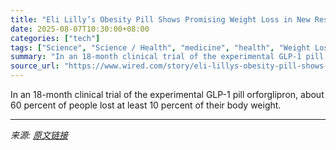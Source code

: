```yaml
---
title: "Eli Lilly’s Obesity Pill Shows Promising Weight Loss in New Results"
date: 2025-08-07T10:30:00+08:00
categories: ["tech"]
tags: ["Science", "Science / Health", "medicine", "health", "Weight Loss", "GLP-1", "No Shot"]
summary: "In an 18-month clinical trial of the experimental GLP-1 pill orforglipron, about 60 percent of people lost at least 10 percent of their body weight."
source_url: "https://www.wired.com/story/eli-lillys-obesity-pill-shows-promising-weight-loss-in-new-results/"
---
```


In an 18-month clinical trial of the experimental GLP-1 pill orforglipron, about 60 percent of people lost at least 10 percent of their body weight.

---

*来源: [原文链接](https://www.wired.com/story/eli-lillys-obesity-pill-shows-promising-weight-loss-in-new-results/)*
